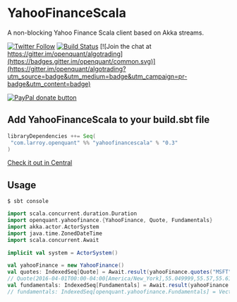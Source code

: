 # YahooFinanceScala
A non-blocking Yahoo Finance Scala client based on Akka streams.

[![Twitter Follow](https://img.shields.io/twitter/follow/openquantfin.svg?style=social)](https://twitter.com/intent/user?screen_name=openquantfin)
[![Build Status](https://travis-ci.org/openquant/YahooFinanceScala.svg?branch=master)](https://travis-ci.org/openquant/YahooFinanceScala)
[![Join the chat at https://gitter.im/openquant/algotrading](https://badges.gitter.im/openquant/common.svg)](https://gitter.im/openquant/algotrading?utm_source=badge&utm_medium=badge&utm_campaign=pr-badge&utm_content=badge)

<span class="badge-paypal"><a
href="https://www.paypal.com/cgi-bin/webscr?cmd=_s-xclick&hosted_button_id=6SLKKT7NJUVM6"
title="Donate to this project using Paypal"><img
src="https://img.shields.io/badge/paypal-donate-yellow.svg" alt="PayPal donate button" /></a></span>


## Add YahooFinanceScala to your build.sbt file


```scala
libraryDependencies ++= Seq(
 "com.larroy.openquant" %% "yahoofinancescala" % "0.3"
)
```

[Check it out in Central](http://search.maven.org/#search%7Cga%7C1%7Cg%3A%22com.larroy.openquant%22)

## Usage


`$ sbt console`

```scala
import scala.concurrent.duration.Duration
import openquant.yahoofinance.{YahooFinance, Quote, Fundamentals}
import akka.actor.ActorSystem
import java.time.ZonedDateTime
import scala.concurrent.Await

implicit val system = ActorSystem()

val yahooFinance = new YahooFinance()
val quotes: IndexedSeq[Quote] = Await.result(yahooFinance.quotes("MSFT", Some(ZonedDateTime.now().minusDays(5))), Duration.Inf)
// Quote(2016-04-01T00:00-04:00[America/New_York],55.049999,55.57,55.610001,54.57,24298600,55.57)
val fundamentals: IndexedSeq[Fundamentals] = Await.result(yahooFinance.fundamentals("IBM"), Duration.Inf)
// fundamentals: IndexedSeq[openquant.yahoofinance.Fundamentals] = Vector(Fundamentals(true,IBM,International Business Machines))
```
